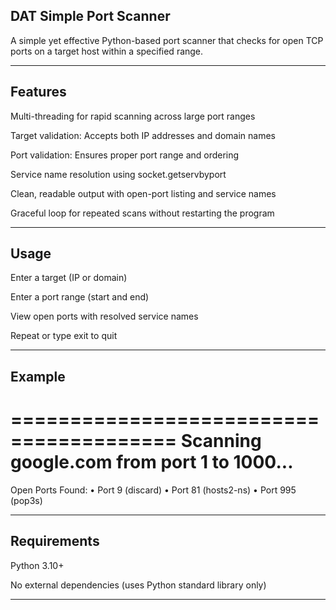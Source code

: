 ## DAT Simple Port Scanner

A simple yet effective Python-based port scanner that checks for open TCP ports on a target host within a specified range. 

---

## Features

Multi-threading for rapid scanning across large port ranges

Target validation: Accepts both IP addresses and domain names

Port validation: Ensures proper port range and ordering

Service name resolution using socket.getservbyport

Clean, readable output with open-port listing and service names

Graceful loop for repeated scans without restarting the program

---

## Usage

Enter a target (IP or domain)

Enter a port range (start and end)

View open ports with resolved service names

Repeat or type exit to quit

---

## Example

========================================
Scanning google.com from port 1 to 1000...
========================================

Open Ports Found:
  • Port 9   (discard)
  • Port 81  (hosts2-ns)
  • Port 995 (pop3s)

----------------------------------------

## Requirements

Python 3.10+

No external dependencies (uses Python standard library only)

---
